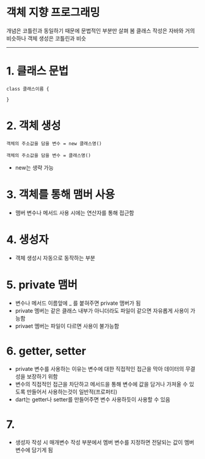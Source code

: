 # 객체 지향 프로그래밍
개념은 코틀린과 동일하기 때문에 문법적인 부분만 살펴 봄
클래스 작성은 자바와 거의 비슷하나 객체 생성은 코틀린과 비슷

---

# 1. 클래스 문법
```
class 클래스이름 {

}
```

# 2. 객체 생성
```
객체의 주소값을 담을 변수 = new 클래스명()

객체의 주소값을 담을 변수 = 클래스명()
```
- new는 생략 가능

# 3. 객체를 통해 맴버 사용
- 맴버 변수나 메서드 사용 시에는 연산자를 통해 접근함

# 4. 생성자
- 객체 생성시 자동으로 동작하는 부분

# 5. private 맴버
- 변수나 메서드 이름앞에 _ 를 붙혀주면 private 맴버가 됨
- private 멤버는 같은 클래스 내부가 아니더라도 파일이 같으면 자유롭게 사용이 가능함
- privaet 멤버는 파일이 다르면 사용이 불가능함

# 6. getter, setter
- private 변수를 사용하는 이유는 변수에 대한 직접적인 접근을 막아 데이터의 무결성을 보장하기 위함
- 변수의 직접적인 접근을 차단하고 메서드을 통해 변수에 값을 담거나 가져올 수 있도록 만들어서 사용하는것이 일반적(프로퍼티)
- dart는 getter나 setter를 만들어주면 변수 사용하듯이 사용할 수 있음

# 7.
- 생성자 작성 시 매개변수 작성 부분에서 멤버 변수를 지정하면 전달되는 값이 멤버 변수에 담기게 됨
